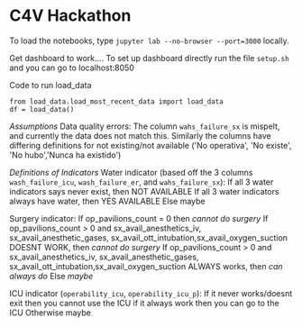 # C4V Hackathon

To load the notebooks, type `jupyter lab --no-browser --port=3000` locally.

Get dashboard to work....
To set up dashboard directly run the file `setup.sh` and you can go to localhost:8050

Code to run load_data
```
from load_data.load_most_recent_data import load_data
df = load_data()
```
_Assumptions_
Data quality errors: The column `wahs_failure_sx` is mispelt, and currently the data does not match this. Similarly the columns have differing definitions for not existing/not available ('No operativa', 'No existe', 'No hubo','Nunca ha existido')

_Definitions of Indicators_
Water indicator (based off the 3 columns `wash_failure_icu`, `wash_failure_er`, and `wahs_failure_sx`):
If all 3 water indicators says never exist, then NOT AVAILABLE
If all 3 water indicators always have water, then YES AVAILABLE
Else maybe

Surgery indicator:
If op_pavilions_count = 0 then _cannot do surgery_
If op_pavilions_count > 0 and 
    sx_avail_anesthetics_iv, sx_avail_anesthetic_gases, 
    sx_avail_ott_intubation,sx_avail_oxygen_suction DOESNT WORK, then _cannot do surgery_
If op_pavilions_count > 0 and sx_avail_anesthetics_iv, sx_avail_anesthetic_gases, 
    sx_avail_ott_intubation,sx_avail_oxygen_suction ALWAYS works, then _can always do_
Else _maybe_

ICU indicator (`operability_icu`, `operability_icu_p`):
If it never works/doesnt exit then you cannot use the ICU
if it always work then you can go to the ICU
Otherwise maybe